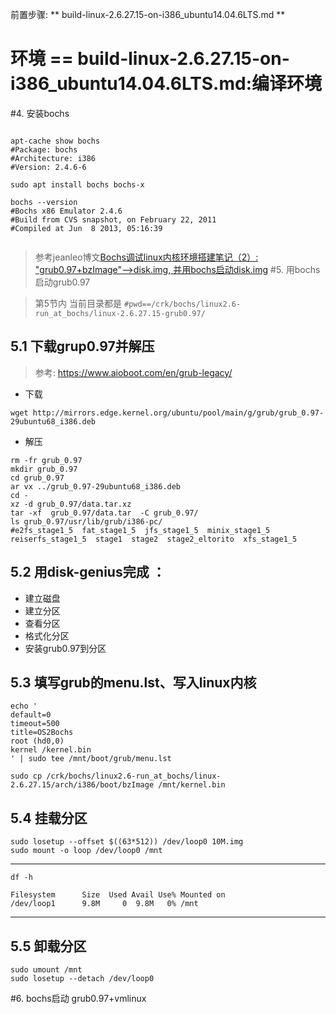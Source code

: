 前置步骤: ** build-linux-2.6.27.15-on-i386_ubuntu14.04.6LTS.md **


# 环境 == build-linux-2.6.27.15-on-i386_ubuntu14.04.6LTS.md:编译环境



#4. 安装bochs

```shell

apt-cache show bochs
#Package: bochs
#Architecture: i386
#Version: 2.4.6-6

sudo apt install bochs bochs-x

bochs --version
#Bochs x86 Emulator 2.4.6
#Build from CVS snapshot, on February 22, 2011
#Compiled at Jun  8 2013, 05:16:39


```



> 参考jeanleo博文[Bochs调试linux内核环境搭建笔记（2）: "grub0.97+bzImage"-->disk.img, 并用bochs启动disk.img](https://www.jeanleo.com/?p=40)
#5. 用bochs启动grub0.97

> 第5节内 当前目录都是 ```#pwd==/crk/bochs/linux2.6-run_at_bochs/linux-2.6.27.15-grub0.97/```



## 5.1 下载grup0.97并解压
>参考: https://www.aioboot.com/en/grub-legacy/
- 下载
```shell
wget http://mirrors.edge.kernel.org/ubuntu/pool/main/g/grub/grub_0.97-29ubuntu68_i386.deb
```
- 解压
```
rm -fr grub_0.97
mkdir grub_0.97
cd grub_0.97
ar vx ../grub_0.97-29ubuntu68_i386.deb
cd -
xz -d grub_0.97/data.tar.xz
tar -xf  grub_0.97/data.tar  -C grub_0.97/
ls grub_0.97/usr/lib/grub/i386-pc/
#e2fs_stage1_5  fat_stage1_5  jfs_stage1_5  minix_stage1_5  reiserfs_stage1_5  stage1  stage2  stage2_eltorito  xfs_stage1_5
```

## 5.2  用disk-genius完成 ：
-  建立磁盘 
-  建立分区 
-  查看分区  
-  格式化分区 
-  安装grub0.97到分区

## 5.3 填写grub的menu.lst、写入linux内核
```
echo '
default=0
timeout=500
title=OS2Bochs
root (hd0,0)
kernel /kernel.bin
' | sudo tee /mnt/boot/grub/menu.lst

sudo cp /crk/bochs/linux2.6-run_at_bochs/linux-2.6.27.15/arch/i386/boot/bzImage /mnt/kernel.bin

```
## 5.4 挂载分区
```
sudo losetup --offset $((63*512)) /dev/loop0 10M.img
sudo mount -o loop /dev/loop0 /mnt
```
---
```df -h```
```text
Filesystem      Size  Used Avail Use% Mounted on
/dev/loop1      9.8M     0  9.8M   0% /mnt
```
---

## 5.5 卸载分区
```shell
sudo umount /mnt
sudo losetup --detach /dev/loop0
```

#6. bochs启动 grub0.97+vmlinux


```shell

```
 
